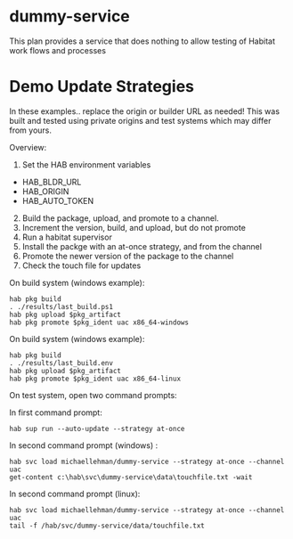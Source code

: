 # dummy-service

This plan provides a service that does nothing to allow testing of Habitat work flows and processes

# Demo Update Strategies


In these examples.. replace the origin or builder URL as needed! This was built and tested using private origins and test systems which may differ from yours.


Overview:

1. Set the HAB environment variables
  * HAB_BLDR_URL
  * HAB_ORIGIN
  * HAB_AUTO_TOKEN
2. Build the package, upload, and promote to a channel.
3. Increment the version, build, and upload, but do not promote
4. Run a habitat supervisor
5. Install the packge with an at-once strategy, and from the channel
6. Promote the newer version of the package to the channel
7. Check the touch file for updates


On build system (windows example):
```
hab pkg build
. ./results/last_build.ps1
hab pkg upload $pkg_artifact
hab pkg promote $pkg_ident uac x86_64-windows
```

On build system (windows example):
```
hab pkg build
. ./results/last_build.env
hab pkg upload $pkg_artifact
hab pkg promote $pkg_ident uac x86_64-linux
```

On test system, open two command prompts:

In first command prompt:
```
hab sup run --auto-update --strategy at-once
```


In second command prompt (windows) :
```
hab svc load michaellehman/dummy-service --strategy at-once --channel uac
get-content c:\hab\svc\dummy-service\data\touchfile.txt -wait
```

In second command prompt (linux):
```
hab svc load michaellehman/dummy-service --strategy at-once --channel uac
tail -f /hab/svc/dummy-service/data/touchfile.txt
```